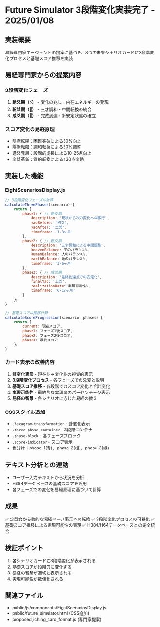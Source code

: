 # Future Simulator 3段階変化実装完了 - 2025/01/08

## 実装概要
易経専門家エージェントの提案に基づき、8つの未来シナリオカードに3段階変化プロセスと基礎スコア推移を実装

## 易経専門家からの提案内容

### 3段階変化フェーズ
1. **動爻期（⚡）** - 変化の兆し・内在エネルギーの発現
2. **転爻期（🔄）** - 三才調和・中間転換の統合
3. **成爻期（🎯）** - 完成到達・新安定状態の確立

### スコア変化の易経原理
- 陰極転陽：困難突破による30%向上
- 陽極転陰：調和転換による20%調整
- 進爻発展：段階的成長による10-25点向上
- 変爻革新：質的転換による±30点変動

## 実装した機能

### EightScenariosDisplay.js
```javascript
// 3段階変化フェーズの計算
calculateThreePhases(scenario) {
    return {
        phase1: { // 動爻期
            description: '現状から次の変化への移行',
            yaoBefore: '初爻',
            yaoAfter: '二爻',
            timeframe: '1-3ヶ月'
        },
        phase2: { // 転爻期
            description: '三才調和による中間調整',
            heavenBalance: 天のバランス%,
            humanBalance: 人のバランス%,
            earthBalance: 地のバランス%,
            timeframe: '3-6ヶ月'
        },
        phase3: { // 成爻期
            description: '最終到達点での安定化',
            finalYao: '上爻',
            realizationRate: 実現可能性%,
            timeframe: '6-12ヶ月'
        }
    };
}

// 基礎スコアの推移計算
calculateScoreProgression(scenario, phases) {
    return {
        current: 現在スコア,
        phase1: フェーズ1後スコア,
        phase2: フェーズ2後スコア,
        phase3: 最終スコア
    };
}
```

### カード表示の改善内容
1. **卦変化表示** - 現在卦→変化卦の視覚的表示
2. **3段階変化プロセス** - 各フェーズでの爻変と説明
3. **基礎スコア推移** - 各段階でのスコア変化と合計変化
4. **実現可能性** - 最終的な実現率のパーセンテージ表示
5. **易経の智慧** - 各シナリオに応じた易経の教え

### CSSスタイル追加
- `.hexagram-transformation` - 卦変化表示
- `.three-phase-container` - 3段階コンテナ
- `.phase-block` - 各フェーズブロック
- `.score-indicator` - スコア表示
- 色分け：phase-1(青)、phase-2(橙)、phase-3(緑)

## テキスト分析との連動
- ユーザー入力テキストから状況を分析
- H384データベースの基礎スコアを活用
- 各フェーズでの変化を易経原理に基づいて計算

## 成果
✅ 定型文から動的な易経ベース表示への転換
✅ 3段階変化プロセスの可視化
✅ 基礎スコア推移による実現可能性の表現
✅ H384/H64データベースとの完全統合

## 検証ポイント
1. 各シナリオカードに3段階変化が表示される
2. 基礎スコアが段階的に変化する
3. 易経の智慧が適切に表示される
4. 実現可能性が数値化される

## 関連ファイル
- public/js/components/EightScenariosDisplay.js
- public/future_simulator.html (CSS追加)
- proposed_iching_card_format.js (専門家提案)